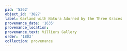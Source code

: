 ```yaml
---
pid: '5362'
object_id: '3827'
label: Garland with Natura Adorned by the Three Graces
provenance_date: '1635'
provenance_location:
provenance_text: Villiers Gallery
order: '1803'
collection: provenance
---
```

